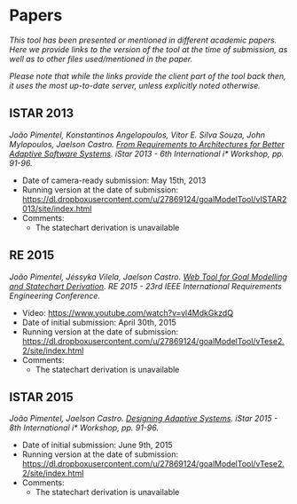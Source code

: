 Papers
=======

*This tool has been presented or mentioned in different academic papers. Here we provide links to the version of the tool at the time of submission, as well as to other files used/mentioned in the paper.*

*Please note that while the links provide the client part of the tool back then, it uses the most up-to-date server, unless explicitly noted otherwise.*

ISTAR 2013
-------------
_João Pimentel, Konstantinos Angelopoulos, Vítor E. Silva Souza, John Mylopoulos, Jaelson Castro. [From Requirements to Architectures for Better Adaptive Software Systems](http://ceur-ws.org/Vol-978/paper_16.pdf). iStar 2013 - 6th International i* Workshop, pp. 91-96._ 
* Date of camera-ready submission: May 15th, 2013
* Running version at the date of submission: https://dl.dropboxusercontent.com/u/27869124/goalModelTool/vISTAR2013/site/index.html
* Comments:
  * The statechart derivation is unavailable

RE 2015
-------------
_João Pimentel, Jéssyka Vilela, Jaelson Castro. [Web Tool for Goal Modelling and Statechart Derivation](http://www.cin.ufpe.br/~jhcp/publica/re2015-preprint.pdf). RE 2015 - 23rd IEEE International Requirements Engineering Conference._ 
* Vídeo: https://www.youtube.com/watch?v=vl4MdkGkzdQ
* Date of initial submission: April 30th, 2015
* Running version at the date of submission: https://dl.dropboxusercontent.com/u/27869124/goalModelTool/vTese2.2/site/index.html
* Comments:
  * The statechart derivation is unavailable
 
ISTAR 2015
-------------
_João Pimentel, Jaelson Castro. [Designing Adaptive Systems](http://ceur-ws.org/Vol-1402/paper20.pdf). iStar 2015 - 8th International i* Workshop, pp. 91-96._ 
* Date of initial submission: June 9th, 2015
* Running version at the date of submission: https://dl.dropboxusercontent.com/u/27869124/goalModelTool/vTese2.2/site/index.html
* Comments:
  * The statechart derivation is unavailable




